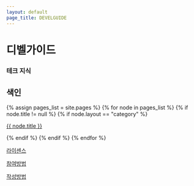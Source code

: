 ```yaml
---
layout: default
page_title: DEVELGUIDE
---
```


<div data-include-path="{{site.baseurl}}/site/TabBar.html"></div>

<main>

<div class="Side-Bar_dummy"></div>

<div class="h1-with-account">
  <h1 class="LargeTitle">디벨가이드</h1>
</div>

<div class="div-search mobile-search">
  <i class="iSearch iRegular"></i>
  <h3 class="Subheadline">테크 지식</h3>
</div>

<div class="Activity">
  <div class="text text-row">
    <h2 class="Title2">색인</h2>
  </div>

  <div class="category">
  {% assign pages_list = site.pages %}
  {% for node in pages_list %}
    {% if node.title != null %}
      {% if node.layout == "category" %}
      <a href="{{ site.baseurl }}{{ node.url }}">
        <div class="box-A {% if page.url == node.url %} active{% endif %}">
          <div class="box_text-A">
            <p class="Body f500">{{ node.title }}</p>
          </div>
          <div class="box_go">
            <i class="iArrowKeyRight fill"></i>
          </div>
        </div>
      </a>
      {% endif %}
    {% endif %}
  {% endfor %}
  </div>

  <div class="divider"></div>

  <div class="grid-row row-3-col">
    <a href="/license.html">
      <div class="box-A">
        <div class="box_text-A">
          <p class="Body f500">라이센스</p>
        </div>
        <div class="box_go">
          <i class="iArrowKeyRight fill"></i>
        </div>
      </div>
    </a>
    <a href="/participation.html">
      <div class="box-A">
        <div class="box_text-A">
          <p class="Body f500">참여방법</p>
        </div>
        <div class="box_go">
          <i class="iArrowKeyRight fill"></i>
        </div>
      </div>
    </a>
    <a href="/edit-rules.html">
      <div class="box-A">
        <div class="box_text-A">
          <p class="Body f500">작성방법</p>
        </div>
        <div class="box_go">
          <i class="iArrowKeyRight fill"></i>
        </div>
      </div>
    </a>
  </div>

</div>

</main>

<!-- Script pointing to jekyll-search.js -->
<script>history.scrollRestoration = "manual"</script>
<script type="text/javascript">
  window.addEventListener('scroll', function(e){
    let scroll = document.documentElement.scrollTop;
    if (scroll > 48) {
        document.querySelector('.PC-Header').classList.add('Fix');
        document.querySelector('.PC-Header_dummy').classList.remove('display-none');
    }
    else {
        document.querySelector('.PC-Header').classList.remove('Fix');
        document.querySelector('.PC-Header_dummy').classList.add('display-none');
    } 
  });
</script>
<script type="text/javascript" src="{{site.baseurl}}/asset/js/import.js"></script>
<script type="text/javascript" src="{{site.baseurl}}/asset/js/theme-toggle.js"></script>
<script type="text/javascript" src="{{site.baseurl}}/asset/js/search_ui.js"></script>
<script type="text/javascript" src="{{site.baseurl}}/asset/js/jekyll-search.min.js"></script>
<script type="text/javascript">
  SimpleJekyllSearch({
    searchInput: document.querySelector('.searchInput'),
    resultsContainer: document.querySelector('.searchResults'),
    json: '{{ site.baseurl }}/search.json',
    searchResultTemplate: '<a href="{url}" title="{desc}"><div class="box-A"><p class="Body f500">{title}</p></div></a>',
    noResultsText: '<div class="box-A search-none"><p class="Body f500">검색 결과를 찾을 수 없습니다..ㅠㅜ</p></div>',
    limit: 20,
    fuzzy: false,
    exclude: ['Welcome']
  })
</script>